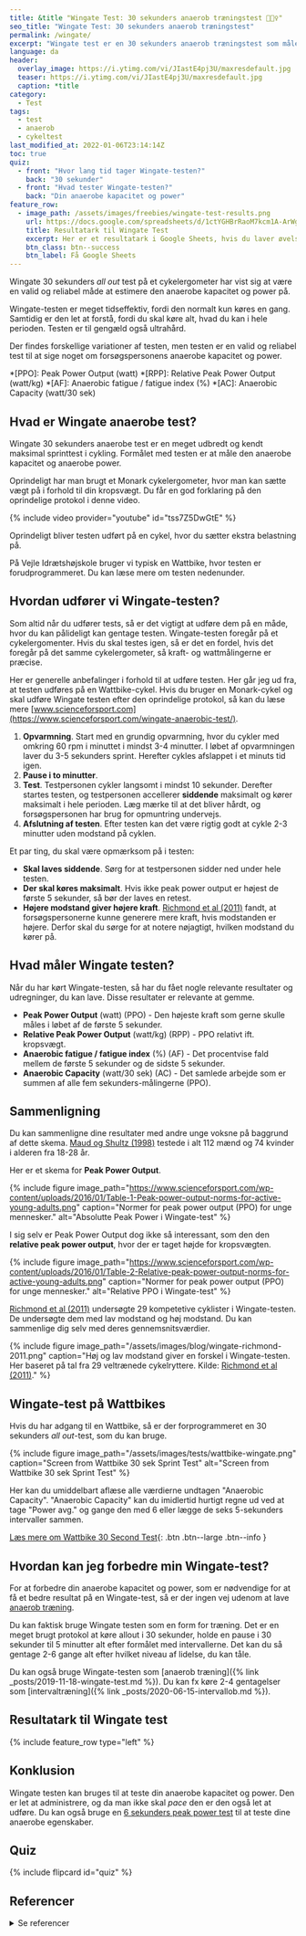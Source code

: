 ```yaml
---
title: &title "Wingate Test: 30 sekunders anaerob træningstest 🚴🚴‍♀️"
seo_title: "Wingate Test: 30 sekunders anaerob træningstest"
permalink: /wingate/
excerpt: "Wingate test er en 30 sekunders anaerob træningstest som måler anaerob power og kapacitet."
language: da
header:
  overlay_image: https://i.ytimg.com/vi/JIastE4pj3U/maxresdefault.jpg
  teaser: https://i.ytimg.com/vi/JIastE4pj3U/maxresdefault.jpg
  caption: *title
category:
  - Test
tags:
  - test
  - anaerob
  - cykeltest
last_modified_at: 2022-01-06T23:14:14Z
toc: true
quiz:
  - front: "Hvor lang tid tager Wingate-testen?"
    back: "30 sekunder"
  - front: "Hvad tester Wingate-testen?"
    back: "Din anaerobe kapacitet og power"
feature_row:
  - image_path: /assets/images/freebies/wingate-test-results.png
    url: https://docs.google.com/spreadsheets/d/1ctYGHBrRaoM7kcm1A-ArWg9pa0NfZVXLJzj18SFGhkE/copy#gid=499201424
    title: Resultatark til Wingate Test
    excerpt: Her er et resultatark i Google Sheets, hvis du laver øvelser med Wingate-testen. På arket kan du registrere en test.
    btn_class: btn--success
    btn_label: Få Google Sheets
---
```


Wingate 30 sekunders _all out_ test på et cykelergometer har vist sig at være en valid og reliabel måde at estimere den anaerobe kapacitet og power på.

Wingate-testen er meget tidseffektiv, fordi den normalt kun køres en gang. Samtidig er den let at forstå, fordi du skal køre alt, hvad du kan i hele perioden. Testen er til gengæld også ultrahård.

Der findes forskellige variationer af testen, men testen er en valid og reliabel test til at sige noget om forsøgspersonens anaerobe kapacitet og power.

*[PPO]: Peak Power Output (watt)
*[RPP]: Relative Peak Power Output (watt/kg)
*[AF]: Anaerobic fatigue / fatigue index (%)
*[AC]: Anaerobic Capacity (watt/30 sek)

## Hvad er Wingate anaerobe test?

Wingate 30 sekunders anaerobe test er en meget udbredt og kendt maksimal sprinttest i cykling. Formålet med testen er at måle den anaerobe kapacitet og anaerobe power.

Oprindeligt har man brugt et Monark cykelergometer, hvor man kan sætte vægt på i forhold til din kropsvægt. Du får en god forklaring på den oprindelige protokol i denne video.

{% include video provider="youtube" id="tss7Z5DwGtE" %}

Oprindeligt bliver testen udført på en cykel, hvor du sætter ekstra belastning på.

På Vejle Idrætshøjskole bruger vi typisk en Wattbike, hvor testen er forudprogrammeret. Du kan læse mere om testen nedenunder.

## Hvordan udfører vi Wingate-testen?

Som altid når du udfører tests, så er det vigtigt at udføre dem på en måde, hvor du kan pålideligt kan gentage testen. Wingate-testen foregår på et cykelergomenter. Hvis du skal testes igen, så er det en fordel, hvis det foregår på det samme cykelergometer, så kraft- og wattmålingerne er præcise.

Her er generelle anbefalinger i forhold til at udføre testen. Her går jeg ud fra, at testen udføres på en Wattbike-cykel. Hvis du bruger en Monark-cykel og skal udføre Wingate testen efter den oprindelige protokol, så kan du læse mere [www.scienceforsport.com](https://www.scienceforsport.com/wingate-anaerobic-test/).

1. **Opvarmning**. Start med en grundig opvarmning, hvor du cykler med omkring 60 rpm i minuttet i mindst 3-4 minutter. I løbet af opvarmningen laver du 3-5 sekunders sprint. Herefter cykles afslappet i et minuts tid igen.
2. **Pause i to minutter**.
3. **Test**. Testpersonen cykler langsomt i mindst 10 sekunder. Derefter startes testen, og testpersonen accellerer **siddende** maksimalt og kører maksimalt i hele perioden. Læg mærke til at det bliver hårdt, og forsøgspersonen har brug for opmuntring undervejs.
4. **Afslutning af testen**. Efter testen kan det være rigtig godt at cykle 2-3 minutter uden modstand på cyklen.

Et par ting, du skal være opmærksom på i testen:

- **Skal laves siddende**. Sørg for at testpersonen sidder ned under hele testen.
- **Der skal køres maksimalt**. Hvis ikke peak power output er højest de første 5 sekunder, så bør der laves en retest.
- **Højere modstand giver højere kraft**. [Richmond et al (2011)](https://www.researchgate.net/publication/288475344_Power_output_in_trained_male_and_female_cyclists_during_the_wingate_test_with_increasing_flywheel_resistance) fandt, at forsøgspersonerne kunne generere mere kraft, hvis modstanden er højere. Derfor skal du sørge for at notere nøjagtigt, hvilken modstand du kører på.

## Hvad måler Wingate testen?

Når du har kørt Wingate-testen, så har du fået nogle relevante resultater og udregninger, du kan lave. Disse resultater er relevante at gemme.

- **Peak Power Output** (watt) (PPO) - Den højeste kraft som gerne skulle måles i løbet af de første 5 sekunder.
- **Relative Peak Power Output** (watt/kg) (RPP) - PPO relativt ift. kropsvægt.
- **Anaerobic fatigue / fatigue index** (%) (AF) - Det procentvise fald mellem de første 5 sekunder og de sidste 5 sekunder.
- **Anaerobic Capacity** (watt/30 sek) (AC) - Det samlede arbejde som er summen af alle fem sekunders-målingerne (PPO).

## Sammenligning

Du kan sammenligne dine resultater med andre unge voksne på baggrund af dette skema. [Maud og Shultz (1998)](http://www.ncbi.nlm.nih.gov/pubmed/2489835) testede i alt 112 mænd og 74 kvinder i alderen fra 18-28 år.

Her er et skema for **Peak Power Output**.

{% include figure image_path="https://www.scienceforsport.com/wp-content/uploads/2016/01/Table-1-Peak-power-output-norms-for-active-young-adults.png" caption="Normer for peak power output (PPO) for unge mennesker." alt="Absolutte Peak Power i Wingate-test" %}

I sig selv er Peak Power Output dog ikke så interessant, som den den **relative peak power output**, hvor der er taget højde for kropsvægten.

{% include figure image_path="https://www.scienceforsport.com/wp-content/uploads/2016/01/Table-2-Relative-peak-power-output-norms-for-active-young-adults.png" caption="Normer for peak power output (PPO) for unge mennesker." alt="Relative PPO i Wingate-test" %}

[Richmond et al (2011)](https://www.researchgate.net/publication/288475344_Power_output_in_trained_male_and_female_cyclists_during_the_wingate_test_with_increasing_flywheel_resistance) undersøgte 29 kompetetive cyklister i Wingate-testen. De undersøgte dem med lav modstand og høj modstand. Du kan sammenlige dig selv med deres gennemsnitsværdier.

{% include figure image_path="/assets/images/blog/wingate-richmond-2011.png" caption="Høj og lav modstand giver en forskel i Wingate-testen. Her baseret på tal fra 29 veltrænede cykelryttere. Kilde: [Richmond et al (2011)](https://www.researchgate.net/publication/288475344_Power_output_in_trained_male_and_female_cyclists_during_the_wingate_test_with_increasing_flywheel_resistance)." %}

## Wingate-test på Wattbikes

Hvis du har adgang til en Wattbike, så er der forprogrammeret en 30 sekunders _all out_-test, som du kan bruge.

{% include figure image_path="/assets/images/tests/wattbike-wingate.png" caption="Screen from Wattbike 30 sek Sprint Test" alt="Screen from Wattbike 30 sek Sprint Test" %}

Her kan du umiddelbart aflæse alle værdierne undtagen "Anaerobic Capacity". "Anaerobic Capacity" kan du imidlertid hurtigt regne ud ved at tage "Power avg." og gange den med 6 eller lægge de seks 5-sekunders intervaller sammen.

[Læs mere om Wattbike 30 Second Test](https://support.wattbike.com/hc/da/articles/115002920669-The-30-Second-Test){: .btn .btn--large .btn--info }

## Hvordan kan jeg forbedre min Wingate-test?

For at forbedre din anaerobe kapacitet og power, som er nødvendige for at få et bedre resultat på en Wingate-test, så er der ingen vej udenom at lave [anaerob træning](/anaerob-traening/).

Du kan faktisk bruge Wingate testen som en form for træning. Det er en meget brugt protokol at køre allout i 30 sekunder, holde en pause i 30 sekunder til 5 minutter alt efter formålet med intervallerne. Det kan du så gentage 2-6 gange alt efter hvilket niveau af lidelse, du kan tåle.

Du kan også bruge Wingate-testen som [anaerob træning]({% link _posts/2019-11-18-wingate-test.md %}). Du kan fx køre 2-4 gentagelser som [intervaltræning]({% link _posts/2020-06-15-intervallob.md %}).

## Resultatark til Wingate test

{% include feature_row type="left" %}

## Konklusion

Wingate testen kan bruges til at teste din anaerobe kapacitet og power. Den er let at administrere, og da man ikke skal _pace_ den er den også let at udføre. Du kan også bruge en [6 sekunders peak power test](/6sek/) til at teste dine anaerobe egenskaber.

## Quiz

{% include flipcard id="quiz" %}

## Referencer

<details markdown="1">
  <summary>Se referencer</summary>

- [Wingate Anaerobic Test](https://www.scienceforsport.com/wingate-anaerobic-test/)
- Driller, Matthew, Christos Argus, og Cecilia Kitic. “The Reliability of a 30 Second Sprint Test on the Wattbike Cycle Ergometer.” International journal of sports physiology and performance, 19. november 2012.
- Maud, P.J. and Shultz, B.B. (1998) Norms for the Wingate anaerobic test with comparison to another similar test. Res Q Exerc Sport,60 (2), p. 144-151. [PubMed](http://www.ncbi.nlm.nih.gov/pubmed/2489835)
</details>
